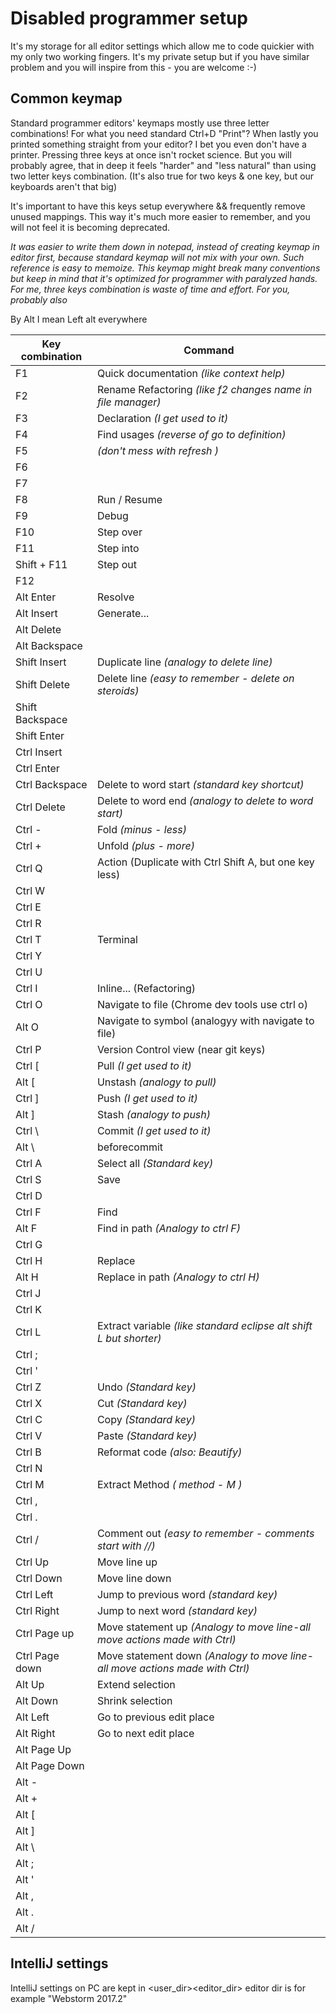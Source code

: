 # Disabled programmer setup
It's my storage for all editor settings which allow me to code quickier with my only two working fingers.
It's my private setup but if you have similar problem and you will inspire from this - you are welcome :-)

## Common keymap
Standard programmer editors' keymaps mostly use three letter combinations!
For what you need standard Ctrl+D "Print"? When lastly you printed something straight from your editor? I bet you even don't have a printer.
Pressing three keys at once isn't rocket science. But you will probably agree, that in deep it feels "harder" and "less natural" than using two letter keys combination. (It's also true for two keys & one key, but our keyboards aren't that big)

It's important to have this keys setup everywhere && frequently remove unused mappings. This way it's much more easier to remember, and you will not feel it is becoming deprecated.

*It was easier to write them down in notepad, instead of creating keymap in editor first, because standard keymap will not mix with your own. Such reference is easy to memoize. This keymap might break many conventions but keep in mind that it's optimized for programmer with paralyzed hands. For me, three keys combination is waste of time and effort. For you, probably also*

By Alt I mean Left alt everywhere


|Key combination| Command                                                       |
|---------------|---------------------------------------------------------------|
| F1            | Quick documentation *(like context help)*                     |
| F2            | Rename Refactoring *(like f2 changes name in file manager)*   |
| F3            | Declaration *(I get used to it)*                              |
| F4            | Find usages *(reverse of go to definition)*                   |
| F5            | *(don't mess with refresh )*                                  |
| F6            |                                                               |
| F7            |                                                               |
| F8            | Run / Resume                                                  |
| F9            | Debug                                                         |
| F10           | Step over                                                     |
| F11           | Step into                                                     |
| Shift + F11   | Step out                                                      |
| F12           |                                                               |
| Alt Enter     | Resolve  |
| Alt Insert    | Generate...  |
| Alt Delete |   |
| Alt Backspace  |   |
| Shift Insert  | Duplicate line *(analogy to delete line)*                     |
| Shift Delete  | Delete line *(easy to remember - delete on steroids)*         |
| Shift Backspace|  |
| Shift Enter   |  |
| Ctrl Insert   |  |
| Ctrl Enter    | |
| Ctrl Backspace| Delete to word start *(standard key shortcut)*                |
| Ctrl Delete   | Delete to word end *(analogy to delete to word start)*        |
| Ctrl -        | Fold *(minus - less)*                                         |
| Ctrl +        | Unfold *(plus - more)*                                        |
| Ctrl Q        | Action (Duplicate with Ctrl Shift A, but one key less)        |
| Ctrl W        |                                                               |
| Ctrl E        |                                                               |
| Ctrl R        |                                       |
| Ctrl T        | Terminal |
| Ctrl Y        |                                                               |
| Ctrl U        |                                                               |
| Ctrl I        | Inline... (Refactoring)                                            |
| Ctrl O        | Navigate to file (Chrome dev tools use ctrl o) |
| Alt O         | Navigate to symbol (analogyy with navigate to file) |
| Ctrl P        | Version Control view (near git keys)                         |
| Ctrl \[       | Pull *(I get used to it)*                   |
| Alt \[ | Unstash *(analogy to pull)*                   |
| Ctrl \]       | Push *(I get used to it)*                   |
| Alt \] | Stash *(analogy to push)*                       |
| Ctrl \\       | Commit *(I get used to it)*                   |
| Alt \\ | beforecommit                 |
| Ctrl A        | Select all *(Standard key)*                 |
| Ctrl S        | Save                   |
| Ctrl D        |                 |
| Ctrl F        | Find                   |
| Alt F        | Find in path *(Analogy to ctrl F)*                   |
| Ctrl G        |      |
| Ctrl H        | Replace                   |
| Alt H         | Replace in path *(Analogy to ctrl H)*                   |
| Ctrl J        |  |
| Ctrl K        |                   |
| Ctrl L        | Extract variable *(like standard eclipse alt shift L but shorter)*                   |
| Ctrl ;        |                   |
| Ctrl '        |                   |
| Ctrl Z        | Undo *(Standard key)*                    |
| Ctrl X        | Cut *(Standard key)*                    |
| Ctrl C        | Copy *(Standard key)*                    |
| Ctrl V        | Paste *(Standard key)*                   |
| Ctrl B        | Reformat code *(also: Beautify)*                   |
| Ctrl N        | |
| Ctrl M        | Extract Method *( method - M )* |                              |
| Ctrl ,        |                               |
| Ctrl .        |                               |
| Ctrl /        | Comment out  *(easy to remember - comments start with //)*                                |
| Ctrl Up       | Move line up                               |
| Ctrl Down     | Move line down                               |
| Ctrl Left     | Jump to previous word *(standard key)*                            |
| Ctrl Right    | Jump to next word *(standard key)*                              |
| Ctrl Page up  | Move statement up  *(Analogy to move line-all move actions made with Ctrl)*                                |
| Ctrl Page down| Move statement down *(Analogy to move line-all move actions made with Ctrl)*                             |
| Alt Up        | Extend selection                               |
| Alt Down      | Shrink selection                               |
| Alt Left      | Go to previous edit place   |
| Alt Right     | Go to next edit place  |
| Alt Page Up   |   |
| Alt Page Down |   |
| Alt - |   |
| Alt + |  |
| Alt \[    |   |
| Alt ]  |  |
| Alt \\ |  |
| Alt ; |  |
| Alt '|  |
| Alt ,|  |
| Alt .|  |
| Alt /|  |

## IntelliJ settings
IntelliJ settings on PC are kept in <user_dir>\<editor_dir>
editor dir is for example "Webstorm 2017.2"
